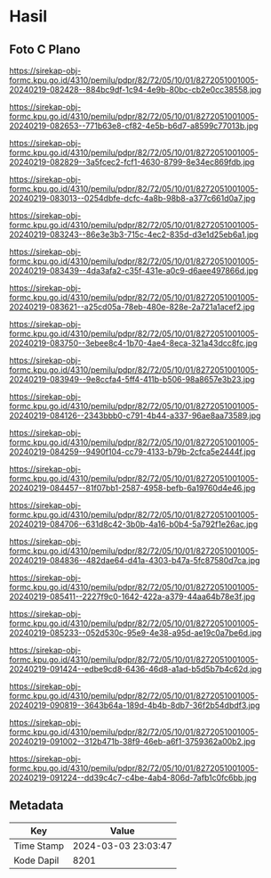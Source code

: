 # Hasil

## Foto C Plano

https://sirekap-obj-formc.kpu.go.id/4310/pemilu/pdpr/82/72/05/10/01/8272051001005-20240219-082428--884bc9df-1c94-4e9b-80bc-cb2e0cc38558.jpg

https://sirekap-obj-formc.kpu.go.id/4310/pemilu/pdpr/82/72/05/10/01/8272051001005-20240219-082653--771b63e8-cf82-4e5b-b6d7-a8599c77013b.jpg

https://sirekap-obj-formc.kpu.go.id/4310/pemilu/pdpr/82/72/05/10/01/8272051001005-20240219-082829--3a5fcec2-fcf1-4630-8799-8e34ec869fdb.jpg

https://sirekap-obj-formc.kpu.go.id/4310/pemilu/pdpr/82/72/05/10/01/8272051001005-20240219-083013--0254dbfe-dcfc-4a8b-98b8-a377c661d0a7.jpg

https://sirekap-obj-formc.kpu.go.id/4310/pemilu/pdpr/82/72/05/10/01/8272051001005-20240219-083243--86e3e3b3-715c-4ec2-835d-d3e1d25eb6a1.jpg

https://sirekap-obj-formc.kpu.go.id/4310/pemilu/pdpr/82/72/05/10/01/8272051001005-20240219-083439--4da3afa2-c35f-431e-a0c9-d6aee497866d.jpg

https://sirekap-obj-formc.kpu.go.id/4310/pemilu/pdpr/82/72/05/10/01/8272051001005-20240219-083621--a25cd05a-78eb-480e-828e-2a721a1acef2.jpg

https://sirekap-obj-formc.kpu.go.id/4310/pemilu/pdpr/82/72/05/10/01/8272051001005-20240219-083750--3ebee8c4-1b70-4ae4-8eca-321a43dcc8fc.jpg

https://sirekap-obj-formc.kpu.go.id/4310/pemilu/pdpr/82/72/05/10/01/8272051001005-20240219-083949--9e8ccfa4-5ff4-411b-b506-98a8657e3b23.jpg

https://sirekap-obj-formc.kpu.go.id/4310/pemilu/pdpr/82/72/05/10/01/8272051001005-20240219-084126--2343bbb0-c791-4b44-a337-96ae8aa73589.jpg

https://sirekap-obj-formc.kpu.go.id/4310/pemilu/pdpr/82/72/05/10/01/8272051001005-20240219-084259--9490f104-cc79-4133-b79b-2cfca5e2444f.jpg

https://sirekap-obj-formc.kpu.go.id/4310/pemilu/pdpr/82/72/05/10/01/8272051001005-20240219-084457--81f07bb1-2587-4958-befb-6a19760d4e46.jpg

https://sirekap-obj-formc.kpu.go.id/4310/pemilu/pdpr/82/72/05/10/01/8272051001005-20240219-084706--631d8c42-3b0b-4a16-b0b4-5a792f1e26ac.jpg

https://sirekap-obj-formc.kpu.go.id/4310/pemilu/pdpr/82/72/05/10/01/8272051001005-20240219-084836--482dae64-d41a-4303-b47a-5fc87580d7ca.jpg

https://sirekap-obj-formc.kpu.go.id/4310/pemilu/pdpr/82/72/05/10/01/8272051001005-20240219-085411--2227f9c0-1642-422a-a379-44aa64b78e3f.jpg

https://sirekap-obj-formc.kpu.go.id/4310/pemilu/pdpr/82/72/05/10/01/8272051001005-20240219-085233--052d530c-95e9-4e38-a95d-ae19c0a7be6d.jpg

https://sirekap-obj-formc.kpu.go.id/4310/pemilu/pdpr/82/72/05/10/01/8272051001005-20240219-091424--edbe9cd8-6436-46d8-a1ad-b5d5b7b4c62d.jpg

https://sirekap-obj-formc.kpu.go.id/4310/pemilu/pdpr/82/72/05/10/01/8272051001005-20240219-090819--3643b64a-189d-4b4b-8db7-36f2b54dbdf3.jpg

https://sirekap-obj-formc.kpu.go.id/4310/pemilu/pdpr/82/72/05/10/01/8272051001005-20240219-091002--312b471b-38f9-46eb-a6f1-3759362a00b2.jpg

https://sirekap-obj-formc.kpu.go.id/4310/pemilu/pdpr/82/72/05/10/01/8272051001005-20240219-091224--dd39c4c7-c4be-4ab4-806d-7afb1c0fc6bb.jpg


## Metadata

| Key        | Value               |
| ---------- | ------------------- |
| Time Stamp | 2024-03-03 23:03:47 |
| Kode Dapil | 8201                |



